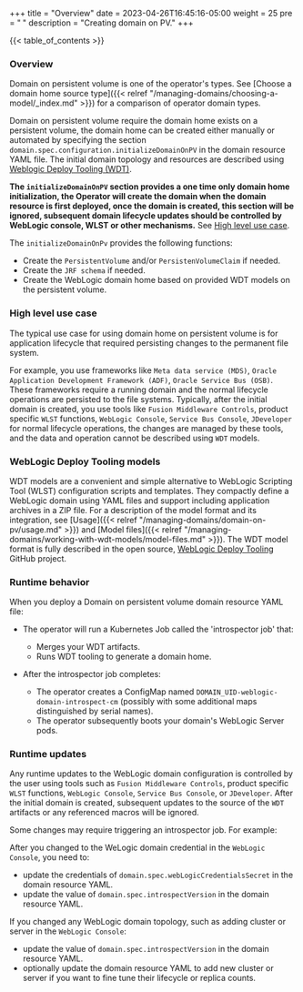 +++
title = "Overview"
date = 2023-04-26T16:45:16-05:00
weight = 25
pre = "<b> </b>"
description = "Creating domain on PV."
+++

{{< table_of_contents >}}

### Overview

Domain on persistent volume is one of the operator's types. See [Choose a domain home source type]({{< relref "/managing-domains/choosing-a-model/_index.md" >}}) for a comparison of operator domain types.

Domain on persistent volume require the domain home exists on a persistent volume,  the domain home can be created either manually 
or automated by specifying the section `domain.spec.configuration.initializeDomainOnPV` in the domain resource YAML file.
The initial domain topology and resources are described using [Weblogic Deploy Tooling (WDT)](#weblogic-deploy-tooling-models).

**The `initializeDomainOnPV` section provides a one time only domain home initialization,
the Operator will create the domain when the domain resource is first deployed, once the domain is created,
this section will be ignored, subsequent domain lifecycle updates should be controlled by
WebLogic console, WLST or other mechanisms.**  See [High level use case](#high-level-use-case).

The `initializeDomainOnPv` provides the following functions:

- Create the `PersistentVolume` and/or `PersistenVolumeClaim` if needed.
- Create the `JRF schema` if needed.
- Create the WebLogic domain home based on provided WDT models on the persistent volume. 

### High level use case

The typical use case for using domain home on persistent volume is for application lifecycle that required persisting changes to the permanent file system.

For example, you use frameworks like `Meta data service (MDS)`, `Oracle Application Development Framework (ADF)`, `Oracle Service Bus (OSB)`. 
These frameworks require a running domain and the normal lifecycle operations are persisted to the file systems. Typically,
after the initial domain is created, you use tools like `Fusion Middleware Controls`, product specific `WLST` functions, 
`WebLogic Console`, `Service Bus Console`, `JDeveloper` for normal lifecycle operations, the changes are managed by
these tools, and the data and operation cannot be described using `WDT` models.

### WebLogic Deploy Tooling models

WDT models are a convenient and simple alternative to WebLogic Scripting Tool (WLST)
configuration scripts and templates.
They compactly define a WebLogic domain using YAML files and support including
application archives in a ZIP file. For a description of the model format
and its integration,
see [Usage]({{< relref "/managing-domains/domain-on-pv/usage.md" >}})
and [Model files]({{< relref "/managing-domains/working-with-wdt-models/model-files.md" >}}).
The WDT model format is fully described in the open source,
[WebLogic Deploy Tooling](https://oracle.github.io/weblogic-deploy-tooling/) GitHub project.

### Runtime behavior

When you deploy a Domain on persistent volume domain resource YAML file:

- The operator will run a Kubernetes Job called the 'introspector job' that:
    - Merges your WDT artifacts.
    - Runs WDT tooling to generate a domain home.

- After the introspector job completes:
    - The operator creates a ConfigMap named `DOMAIN_UID-weblogic-domain-introspect-cm`
      (possibly with some additional maps distinguished by serial names).
    - The operator subsequently boots your domain's WebLogic Server pods.

### Runtime updates

Any runtime updates to the WebLogic domain configuration is controlled by the user using tools such as `Fusion Middleware Controls`, product specific `WLST` functions,
`WebLogic Console`, `Service Bus Console`, or `JDeveloper`.  After the initial domain is created, subsequent updates to the 
source of the `WDT` artifacts or any referenced macros will be ignored.  

Some changes may require triggering an introspector job.  For example:

After you changed to the WeLogic domain credential in the `WebLogic Console`, you need to:

- update the credentials of `domain.spec.webLogicCredentialsSecret` in the domain resource YAML. 
- update the value of `domain.spec.introspectVersion` in the domain resource YAML.

If you changed any WebLogic domain topology, such as adding cluster or server in the `WebLogic Console`:

- update the value of `domain.spec.introspectVersion` in the domain resource YAML.
- optionally update the domain resource YAML to add new cluster or server if you want to fine tune their lifecycle or replica counts.
